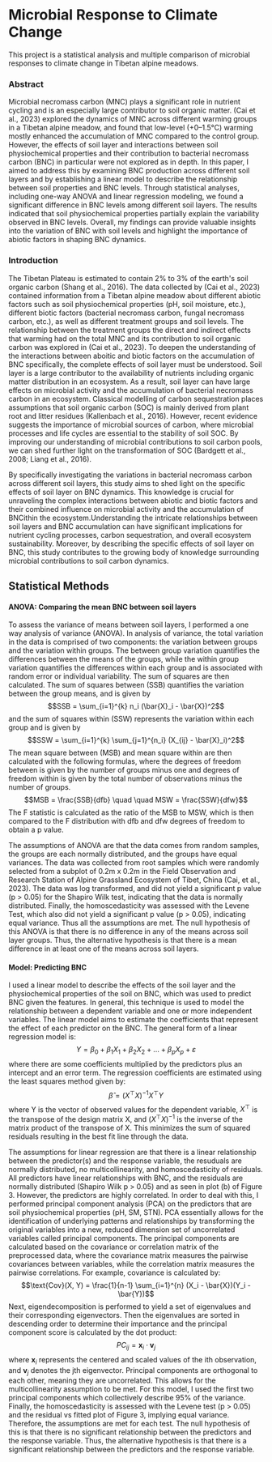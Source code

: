 # Microbial Response to Climate Change
This project is a statistical analysis and multiple comparison of microbial responses to climate change in Tibetan alpine meadows.

### Abstract
  Microbial necromass carbon (MNC) plays a significant role in nutrient cycling and is an especially large contributor to soil organic matter. (Cai et al., 2023) explored the dynamics of MNC across different warming groups in a Tibetan alpine meadow, and found that low-level (+0–1.5°C) warming mostly enhanced the accumulation of MNC compared to the control group. However, the effects of soil layer and interactions between soil physiochemical properties and their contribution to bacterial necromass carbon (BNC) in particular were not explored as in depth. In this paper, I aimed to address this by examining BNC production across different soil layers and by establishing a linear model to describe the relationship between soil properties and BNC levels. Through statistical analyses, including one-way ANOVA and linear regression modeling, we found a significant difference in BNC levels among different soil layers. The results indicated that soil physiochemical properties partially explain the variability observed in BNC levels. Overall, my findings can provide valuable insights into the variation of BNC with soil levels and highlight the importance of abiotic factors in shaping BNC dynamics.


### Introduction
  The Tibetan Plateau is estimated to contain 2% to 3% of the earth's soil organic carbon (Shang et al., 2016). The data collected by (Cai et al., 2023) contained information from a Tibetan alpine meadow about different abiotic factors such as soil physiochemical properties (pH, soil moisture, etc.), different biotic factors (bacterial necromass carbon, fungal necromass carbon, etc.), as well as different treatment groups and soil levels. The relationship between the treatment groups the direct and indirect effects that warming had on the total MNC and its contribution to soil organic carbon was explored in (Cai et al., 2023). To deepen the understanding of the interactions between aboitic and biotic factors on the accumulation of BNC specifically, the complete effects of soil layer must be understood. Soil layer is a large contributor to the availability of nutrients including organic matter distribution in an ecosystem. As a result, soil layer can have large effects on microbial activity and the accumulation of bacterial necromass carbon in an ecosystem. Classical modelling of carbon sequestration places assumptions that soil organic carbon (SOC) is mainly derived from plant root and litter residues (Kallenbach et al., 2016). However, recent evidence suggests the importance of microbial sources of carbon, where microbial processes and life cycles are essential to the stability of soil SOC. By improving our understanding of microbial contributions to soil carbon pools, we can shed further light on the transformation of SOC (Bardgett et al., 2008; Liang et al., 2016).
  
  By specifically investigating the variations in bacterial necromass carbon across different soil layers, this study aims to shed light on the specific effects of soil layer on BNC dynamics. This knowledge is crucial for unraveling the complex interactions between abiotic and biotic factors and their combined influence on microbial activity and the accumulation of BNCithin the ecosystem.Understanding the intricate relationships between soil layers and BNC accumulation can have significant implications for nutrient cycling processes, carbon sequestration, and overall ecosystem sustainability. Moreover, by describing the specific effects of soil layer on BNC, this study contributes to the growing body of knowledge surrounding microbial contributions to soil carbon dynamics.

## Statistical Methods

#### ANOVA: Comparing the mean BNC between soil layers

  To assess the variance of means between soil layers, I performed a one way analysis of variance (ANOVA). In analysis of variance, the total variation in the data is comprised of two components: the variation between groups and the variation within groups. The between group variation quantifies the differences between the means of the groups, while the within group variation quantifies the differences within each group and is associated with random error or individual variability. The sum of squares are then calculated. The sum of squares between (SSB) quantifies the variation between the group means, and is given by $$SSB = \sum_{i=1}^{k} n_i (\bar{X}_i - \bar{X})^2$$ and the sum of squares within (SSW) represents the variation within each group and is given by $$SSW = \sum_{i=1}^{k} \sum_{j=1}^{n_i} (X_{ij} - \bar{X}_i)^2$$ The mean square between (MSB) and mean square within are then calculated with the following formulas, where the degrees of freedom between is given by the number of groups minus one and degrees of freedom within is given by the total number of observations minus the number of groups. $$MSB = \frac{SSB}{dfb} \quad \quad MSW = \frac{SSW}{dfw}$$
The F statistic is calculated as the ratio of the MSB to MSW, which is then compared to the F distribution with dfb and dfw degrees of freedom to obtain a p value.

  The assumptions of ANOVA are that the data comes from random samples, the groups are each normally distributed, and the groups have equal variances. The data was collected from root samples which were randomly selected from a subplot of 0.2m x 0.2m in the Field Observation and Research Station of Alpine Grassland Ecosystem of Tibet, China (Cai, et al., 2023). The data was log transformed, and did not yield a significant p value (p > 0.05) for the Shapiro Wilk test, indicating that the data is normally distributed. Finally, the homoscedasticity was assessed with the Levene Test, which also did not yield a significant p value (p > 0.05), indicating equal variance. Thus all the assumptions are met. The null hypothesis of this ANOVA is that there is no difference in any of the means across soil layer groups. Thus, the alternative hypothesis is that there is a mean difference in at least one of the means across soil layers.


#### Model: Predicting BNC 
  I used a linear model to describe the effects of the soil layer and the physiochemical properties of the soil on BNC, which was used to predict BNC given the features. In general, this technique is used to model the relationship between a dependent variable and one or more independent variables. The linear model aims to estimate the coefficients that represent the effect of each predictor on the BNC. The general form of a linear regression model is: $$Y = \beta_0 + \beta_1X_1 + \beta_2X_2 + \ldots + \beta_pX_p + \varepsilon$$ where there are some coefficients multiplied by the predictors plus an intercept and an error term. The regression coefficients are estimated using the least squares method given by: $$\hat{\beta} = (X^\top X)^{-1} X^\top Y$$ where Y is the vector of observed values for the dependent variable, $X^\top$ is the transpose of the design matrix X, and $(X^\top X)^{-1}$ is the inverse of the matrix product of the transpose of X. This minimizes the sum of squared residuals resulting in the best fit line through the data. 
  
  The assumptions for linear regression are that there is a linear relationship between the predictor(s) and the response variable, the resuduals are normally distributed, no multicollinearity, and homoscedasticity of residuals. All predictors have linear relationships with BNC, and the residuals are normally distributed (Shapiro Wilk p > 0.05) and as seen in plot (b) of Figure 3. However, the predictors are highly correlated. In order to deal with this, I performed principal component analysis (PCA) on the predictors that are soil physiochemical properties (pH, SM, STN). PCA essentially allows for the identification of underlying patterns and relationships by transforming the original variables into a new, reduced dimension set of uncorrelated variables called principal components. The principal components are calculated based on the covariance or correlation matrix of the preprocessed data, where the covariance matrix measures the pairwise covariances between variables, while the correlation matrix measures the pairwise correlations. For example, covariance is calculated by: $$\text{Cov}(X, Y) = \frac{1}{n-1} \sum_{i=1}^{n} (X_i - \bar{X})(Y_i - \bar{Y})$$ Next, eigendecomposition is performed to yield a set of eigenvalues and their corresponding eigenvectors. Then the eigenvalues are sorted in descending order to determine their importance and the principal component score is calculated by the dot product: $$PC_{ij} = \mathbf{x}_i \cdot \mathbf{v}_j$$ where $\mathbf{x}_i$ represents the centered and scaled values of the ith observation, and $\mathbf{v}_j$ denotes the jth eigenvector. Principal components are orthogonal to each other, meaning they are uncorrelated. This allows for the multicollinearity assumption to be met. For this model, I used the first two principal components which collectively describe 95% of the variance. Finally, the homoscedasticity is assessed with the Levene test (p > 0.05) and the residual vs fitted plot of Figure 3, implying equal variance. Therefore, the assumptions are met for each test. The null hypothesis of this is that there is no significant relationship between the predictors and the response variable. Thus, the alternative hypothesis is that there is a significant relationship between the predictors and the response variable.
